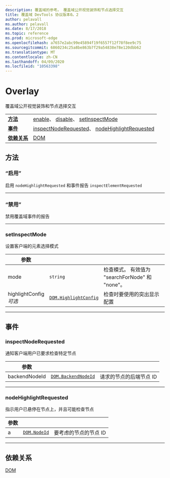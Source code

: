 ```yaml
---
description: 覆盖域的参考。 覆盖域公开视觉装饰和节点选择交互
title: 覆盖域 DevTools 协议版本0。2
author: pelavall
ms.author: pelavall
ms.date: 8/17/2018
ms.topic: reference
ms.prod: microsoft-edge
ms.openlocfilehash: a7657e2abc99e45894f19f6557f12f78f8ee9c75
ms.sourcegitcommit: 6860234c25a8be863b7f29a54838e78e120dbb62
ms.translationtype: MT
ms.contentlocale: zh-CN
ms.lasthandoff: 04/09/2020
ms.locfileid: "10563398"
---
```

# Overlay
覆盖域公开视觉装饰和节点选择交互

| | |
|-|-|
| [**方法**](#methods) | [enable](#enable)、 [disable](#disable)、 [setInspectMode](#setinspectmode) |
| [**事件**](#events) | [inspectNodeRequested](#inspectnoderequested)、 [nodeHighlightRequested](#nodehighlightrequested) |
| [**依赖关系**](#dependencies) | [DOM](dom.md) |
## 方法

### “启用”
启用 <code>nodeHighlightRequested</code> 和事件报告 <code>inspectElementRequested</code>

</p>

---

### “禁用”
禁用覆盖域事件的报告

</p>

---

### setInspectMode
设置客户端的元素选择模式

<table>
    <thead>
        <tr>
            <th>参数</th>
            <th></th>
            <th></th>
        </tr>
    </thead>
    <tbody>
        <tr>
            <td>mode</td>
            <td><code class="flyout">string</code></td>
            <td>检查模式。  有效值为 "searchForNode" 和 "none"。</td>
        </tr>
        <tr>
            <td>highlightConfig <br/> <i>可选</i></td>
            <td><a href="dom.md#highlightconfig"><code class="flyout">DOM.HighlightConfig</code></a></td>
            <td>检查时要使用的突出显示配置</td>
        </tr>
    </tbody>
</table>
</p>

---

## 事件

### inspectNodeRequested
通知客户端用户已要求检查特定节点

<table>
    <thead>
        <tr>
            <th>参数</th>
            <th></th>
            <th></th>
        </tr>
    </thead>
    <tbody>
        <tr>
            <td>backendNodeId</td>
            <td><a href="dom.md#backendnodeid"><code class="flyout">DOM.BackendNodeId</code></a></td>
            <td>请求的节点的后端节点 ID</td>
        </tr>
    </tbody>
</table>
</p>

---

### nodeHighlightRequested
指示用户已悬停在节点上，并且可能检查节点

<table>
    <thead>
        <tr>
            <th>参数</th>
            <th></th>
            <th></th>
        </tr>
    </thead>
    <tbody>
        <tr>
            <td>a</td>
            <td><a href="dom.md#nodeid"><code class="flyout">DOM.NodeId</code></a></td>
            <td>要考虑的节点的节点 ID</td>
        </tr>
    </tbody>
</table>
</p>

---

## 依赖关系

[DOM](dom.md)